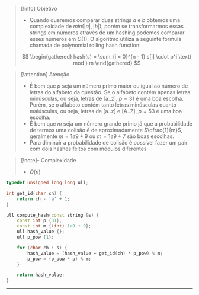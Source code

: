> [!info] Objetivo
> - Quando queremos comparar duas strings $a$ e $b$ obtemos uma complexidade de $min(|a|, |b|)$, porém se transformarmos essas strings em números através de um hashing podemos comparar esses números em $O(1)$. O algoritmo utiliza a seguinte fórmula chamada de polynomial rolling hash function:
>  
> $$
> \begin{gathered}
> hash(s) = \sum_{i = 0}^{n - 1} s[i] \cdot p^i \text{ mod } m
> \end{gathered}
> $$ 

> [!attention] Atenção
> - É bom que $p$ seja um número primo maior ou igual ao número de letras do alfabeto da questão. Se o alfabeto contém apenas letras minúsculas, ou seja, letras de [a..z], $p = 31$ é uma boa escolha. Porém, se o alfabeto contém tanto letras minúsculas quanto maiúsculas, ou seja, letras de [a..z] e [A..Z], $p = 53$ é uma boa escolha.
> - É bom que $m$ seja um número grande primo já que a probabilidade de termos uma colisão é de aproximadamente $\dfrac{1}{m}$,  geralmente $m = 1e9 + 9$ ou $m = 1e9 + 7$ são boas escolhas. 
> - Para diminuir a probabilidade de colisão é possível fazer um pair com dois hashes feitos com módulos diferentes

> [!note]- Complexidade
> - $O(n)$

```cpp
typedef unsigned long long ull;

int get_id(char ch) {
	return ch - 'a' + 1;
}

ull compute_hash(const string &s) {
	const int p {31};
	const int m {(int) 1e9 + 9};
	ull hash_value {};
	ull p_pow {1};

	for (char ch : s) {
		hash_value = (hash_value + get_id(ch) * p_pow) % m;
		p_pow = (p_pow * p) % m;
	}

	return hash_value;
}
```

---